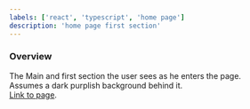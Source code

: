 ```yaml
---
labels: ['react', 'typescript', 'home page']
description: 'home page first section'
---
```


### Overview
  
The Main and first section the user sees as he enters the page.  
Assumes a dark purplish background behind it.  
[Link to page](https://bit.dev).